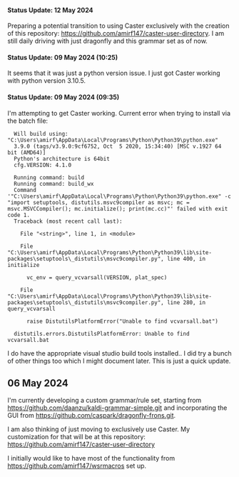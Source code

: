 
#### Status Update: 12 May 2024 
Preparing a potential transition to using Caster exclusively with the creation of this repository: https://github.com/amirf147/caster-user-directory. I am still daily driving with just dragonfly and this grammar set as of now.

#### Status Update: 09 May 2024 (10:25)
It seems that it was just a python version issue. I just got Caster working with python version 3.10.5. 

#### Status Update: 09 May 2024 (09:35)
I'm attempting to get Caster working. 
Current error when trying to install via the batch file:
```
  Will build using: "C:\Users\amirf\AppData\Local\Programs\Python\Python39\python.exe"
  3.9.0 (tags/v3.9.0:9cf6752, Oct  5 2020, 15:34:40) [MSC v.1927 64 bit (AMD64)]
  Python's architecture is 64bit
  cfg.VERSION: 4.1.0
  
  Running command: build
  Running command: build_wx
  Command '"C:\Users\amirf\AppData\Local\Programs\Python\Python39\python.exe" -c "import setuptools, distutils.msvc9compiler as msvc; mc = msvc.MSVCCompiler(); mc.initialize(); print(mc.cc)"' failed with exit code 1.
  Traceback (most recent call last):
  
    File "<string>", line 1, in <module>
  
    File "C:\Users\amirf\AppData\Local\Programs\Python\Python39\lib\site-packages\setuptools\_distutils\msvc9compiler.py", line 400, in initialize
  
      vc_env = query_vcvarsall(VERSION, plat_spec)
  
    File "C:\Users\amirf\AppData\Local\Programs\Python\Python39\lib\site-packages\setuptools\_distutils\msvc9compiler.py", line 280, in query_vcvarsall
  
      raise DistutilsPlatformError("Unable to find vcvarsall.bat")
  
  distutils.errors.DistutilsPlatformError: Unable to find vcvarsall.bat
```
I do have the appropriate visual studio build tools installed.. I did try a bunch of other things too which I might document later. This is just a quick update.

## 06 May 2024

I'm currently developing a custom grammar/rule set, starting from https://github.com/daanzu/kaldi-grammar-simple.git and incorporating the GUI from https://github.com/caspark/dragonfly-frons.git. 

I am also thinking of just moving to exclusively use Caster. My customization for that will be at this repository: https://github.com/amirf147/caster-user-directory

I initially would like to have most of the functionality from https://github.com/amirf147/wsrmacros set up. 
